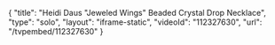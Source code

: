 {
    "title": "Heidi Daus \"Jeweled Wings\" Beaded Crystal Drop Necklace",
    "type": "solo",
    "layout": "iframe-static",
    "videoId": "112327630",
    "url": "\/tvpembed\/112327630"
}
